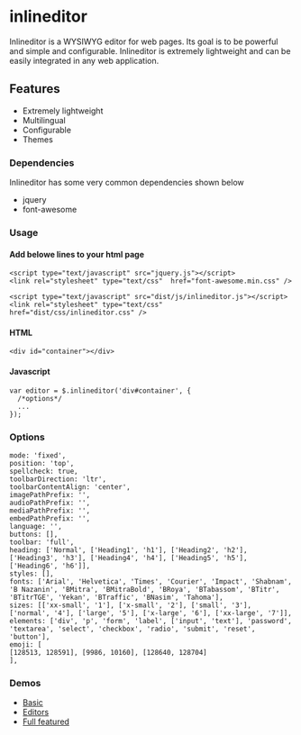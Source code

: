 # inlineditor
Inlineditor is a WYSIWYG editor for web pages. Its goal is to be powerful and simple and configurable. Inlineditor is extremely lightweight and can be easily integrated in any web application.



## Features
- Extremely lightweight
- Multilingual
- Configurable
- Themes



### Dependencies
Inlineditor has some very common dependencies shown below
- jquery
- font-awesome



### Usage

#### Add belowe lines to your html page
```
<script type="text/javascript" src="jquery.js"></script>
<link rel="stylesheet" type="text/css"  href="font-awesome.min.css" />

<script type="text/javascript" src="dist/js/inlineditor.js"></script>
<link rel="stylesheet" type="text/css"  href="dist/css/inlineditor.css" />
```

#### HTML
```
<div id="container"></div>
```

#### Javascript
```
var editor = $.inlineditor('div#container', {
  /*options*/
  ...
});
```


### Options

```
mode: 'fixed',
position: 'top',
spellcheck: true,
toolbarDirection: 'ltr',
toolbarContentAlign: 'center',
imagePathPrefix: '',
audioPathPrefix: '',
mediaPathPrefix: '',
embedPathPrefix: '',
language: '',
buttons: [],
toolbar: 'full',
heading: ['Normal', ['Heading1', 'h1'], ['Heading2', 'h2'], ['Heading3', 'h3'], ['Heading4', 'h4'], ['Heading5', 'h5'], ['Heading6', 'h6']],
styles: [],
fonts: ['Arial', 'Helvetica', 'Times', 'Courier', 'Impact', 'Shabnam', 'B Nazanin', 'BMitra', 'BMitraBold', 'BRoya', 'BTabassom', 'BTitr', 'BTitrTGE', 'Yekan', 'BTraffic', 'BNasim', 'Tahoma'],
sizes: [['xx-small', '1'], ['x-small', '2'], ['small', '3'], ['normal', '4'], ['large', '5'], ['x-large', '6'], ['xx-large', '7']],
elements: ['div', 'p', 'form', 'label', ['input', 'text'], 'password', 'textarea', 'select', 'checkbox', 'radio', 'submit', 'reset', 'button'],
emoji: [
[128513, 128591], [9986, 10160], [128640, 128704]
],
```


### Demos
- [Basic](https://mjahmadi.github.io/inlineditor/demos/basic.html)
- [Editors](https://mjahmadi.github.io/inlineditor/demos/editors.html)
- [Full featured](https://mjahmadi.github.io/inlineditor/demos/full.html)
